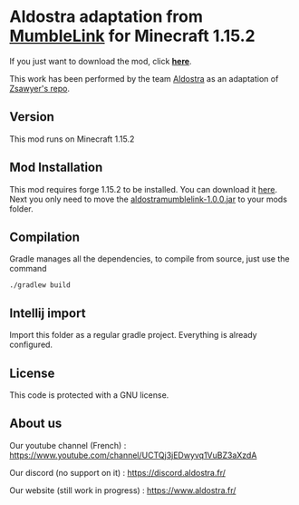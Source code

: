 # Aldostra adaptation from [MumbleLink](https://github.com/zsawyer/MumbleLink) for Minecraft 1.15.2

If you just want to download the mod, click [**here**](aldostramumblelink-1.0.0.jar).

This work has been performed by the team [Aldostra](https://www.aldostra.fr) as an adaptation of [Zsawyer's repo](https://github.com/zsawyer/MumbleLink).


## Version

This mod runs on Minecraft 1.15.2

## Mod Installation
This mod requires forge 1.15.2 to be installed. You can download it [here](https://files.minecraftforge.net/maven/net/minecraftforge/forge/index_1.15.2.html).
Next you only need to move the [aldostramumblelink-1.0.0.jar](aldostramumblelink-1.0.0.jar) to your mods folder.


## Compilation

Gradle manages all the dependencies, to compile from source, just use the command

    ./gradlew build

## Intellij import
Import this folder as a regular gradle project. Everything is already configured.


## License
This code is protected with a GNU license.

## About us

Our youtube channel (French) : https://www.youtube.com/channel/UCTQj3jEDwyvq1VuBZ3aXzdA

Our discord (no support on it) : https://discord.aldostra.fr/

Our website (still work in progress) : https://www.aldostra.fr/
